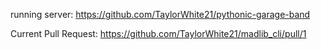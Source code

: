 

running server: https://github.com/TaylorWhite21/pythonic-garage-band
 
Current Pull Request: https://github.com/TaylorWhite21/madlib_cli/pull/1
